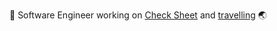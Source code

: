 👋 Software Engineer working on [Check Sheet](https://github.com/checksheet) and [travelling](https://github.com/totallywanderlost/website#readme) 🌏
